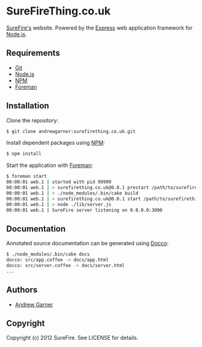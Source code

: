 # SureFireThing.co.uk

[SureFire's][surefire] website. Powered by the [Express] web application
framework for [Node.js].


## Requirements

* [Git]
* [Node.js]
* [NPM]
* [Foreman]


## Installation

Clone the repository:

```sh
$ git clone andrewgarner:surefirething.co.uk.git
```

Install dependent packages using [NPM]:

```sh
$ npm install
```

Start the application with [Foreman]:

```sh
$ foreman start
00:00:01 web.1 | started with pid 99999
00:00:01 web.1 | > surefirething.co.uk@0.0.1 prestart /path/to/surefirething.co.uk
00:00:01 web.1 | > ./node_modules/.bin/cake build
00:00:01 web.1 | > surefirething.co.uk@0.0.1 start /path/to/surefirething.co.uk
00:00:01 web.1 | > node ./lib/server.js
00:00:01 web.1 | SureFire server listening on 0.0.0.0:3000
```

## Documentation

Annotated source documentation can be generated using [Docco]:

```sh
$ ./node_modules/.bin/cake docs
docco: src/app.coffee -> docs/app.html
docco: src/server.coffee -> docs/server.html
...
```

## Authors

- [Andrew Garner](http://github.com/andrewgarner/)


## Copyright

Copyright (c) 2012 SureFire. See LICENSE for details.


[surefire]: http://surefirething.co.uk/
[git]: http://git-scm.com/
[foreman]: http://ddollar.github.com/foreman/
[node.js]: http://nodejs.org/
[npm]: http://npmjs.org/
[express]: http://expressjs.com/
[docco]: http://jashkenas.github.com/docco/
